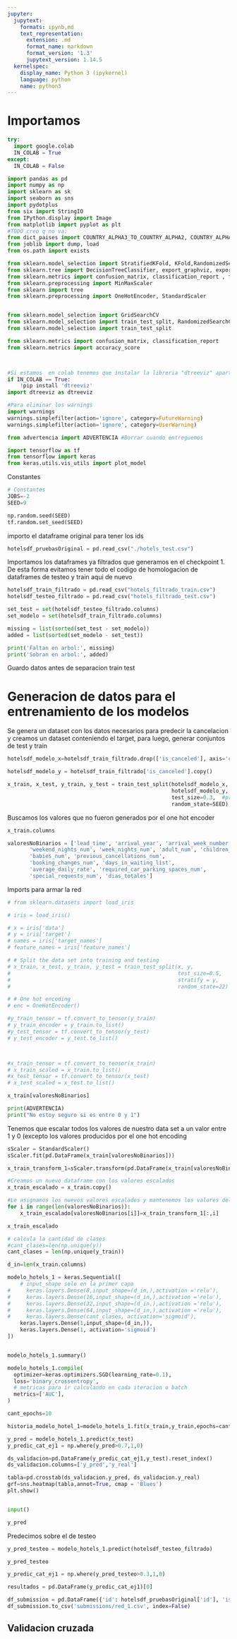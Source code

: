 ```yaml
---
jupyter:
  jupytext:
    formats: ipynb,md
    text_representation:
      extension: .md
      format_name: markdown
      format_version: '1.3'
      jupytext_version: 1.14.5
  kernelspec:
    display_name: Python 3 (ipykernel)
    language: python
    name: python3
---
```


# Importamos

```python
try:
  import google.colab
  IN_COLAB = True
except:
  IN_COLAB = False

import pandas as pd 
import numpy as np
import sklearn as sk
import seaborn as sns
import pydotplus
from six import StringIO
from IPython.display import Image  
from matplotlib import pyplot as plt
#TODO creo q no va:
from dict_paises import COUNTRY_ALPHA3_TO_COUNTRY_ALPHA2, COUNTRY_ALPHA2_TO_CONTINENT
from joblib import dump, load
from os.path import exists

from sklearn.model_selection import StratifiedKFold, KFold,RandomizedSearchCV, train_test_split, cross_validate
from sklearn.tree import DecisionTreeClassifier, export_graphviz, export_text
from sklearn.metrics import confusion_matrix, classification_report , f1_score, make_scorer, precision_score, recall_score, accuracy_score,f1_score
from sklearn.preprocessing import MinMaxScaler
from sklearn import tree
from sklearn.preprocessing import OneHotEncoder, StandardScaler


from sklearn.model_selection import GridSearchCV
from sklearn.model_selection import train_test_split, RandomizedSearchCV, GridSearchCV, cross_val_score
from sklearn.model_selection import train_test_split

from sklearn.metrics import confusion_matrix, classification_report
from sklearn.metrics import accuracy_score



#Si estamos  en colab tenemos que instalar la libreria "dtreeviz" aparte. 
if IN_COLAB == True:
    !pip install 'dtreeviz'
import dtreeviz as dtreeviz

#Para eliminar los warnings
import warnings
warnings.simplefilter(action='ignore', category=FutureWarning)
warnings.simplefilter(action='ignore', category=UserWarning)

from advertencia import ADVERTENCIA #Borrar cuando entreguemos

import tensorflow as tf
from tensorflow import keras
from keras.utils.vis_utils import plot_model
```

Constantes

```python
# Constantes
JOBS=-2
SEED=9

np.random.seed(SEED)
tf.random.set_seed(SEED) 
```

importo el dataframe original para tener los ids

```python
hotelsdf_pruebasOriginal = pd.read_csv("./hotels_test.csv")
```

Importamos los dataframes ya filtrados que generamos en el checkpoint 1. De esta forma evitamos tener todo el codigo de homologacion de dataframes de testeo y train aqui de nuevo

```python
hotelsdf_train_filtrado = pd.read_csv("hotels_filtrado_train.csv")
hotelsdf_testeo_filtrado = pd.read_csv("hotels_filtrado_test.csv")
```

```python
set_test = set(hotelsdf_testeo_filtrado.columns)
set_modelo = set(hotelsdf_train_filtrado.columns)

missing = list(sorted(set_test - set_modelo))
added = list(sorted(set_modelo - set_test))

print('Faltan en arbol:', missing)
print('Sobran en arbol:', added)
```

Guardo datos antes de separacion train test


# Generacion de datos para el entrenamiento de los modelos

Se genera un dataset con los datos necesarios para predecir la cancelacion y creamos un dataset conteniendo el target, para luego, generar conjuntos de test y train

```python
hotelsdf_modelo_x=hotelsdf_train_filtrado.drop(['is_canceled'], axis='columns', inplace=False)

hotelsdf_modelo_y = hotelsdf_train_filtrado['is_canceled'].copy()

x_train, x_test, y_train, y_test = train_test_split(hotelsdf_modelo_x,
                                                    hotelsdf_modelo_y, 
                                                    test_size=0.3,  #proporcion 70/30
                                                    random_state=SEED) #Semilla 9, como el Equipo !!
```

Buscamos los valores que no fueron generados por el one hot encoder

```python
x_train.columns
```

```python
valoresNoBinarios = ['lead_time', 'arrival_year', 'arrival_week_number', 'arrival_month_day',
       'weekend_nights_num', 'week_nights_num', 'adult_num', 'children_num',
       'babies_num', 'previous_cancellations_num',
       'booking_changes_num', 'days_in_waiting_list',
       'average_daily_rate', 'required_car_parking_spaces_num',
       'special_requests_num', 'dias_totales']
```

Imports para armar la red

```python
# from sklearn.datasets import load_iris

# iris = load_iris()

# x = iris['data']
# y = iris['target']
# names = iris['target_names']
# feature_names = iris['feature_names']

# # Split the data set into training and testing
# x_train, x_test, y_train, y_test = train_test_split(x, y, 
#                                                     test_size=0.5,
#                                                     stratify = y,
#                                                     random_state=22)

# # One hot encoding
# enc = OneHotEncoder()

#y_train_tensor = tf.convert_to_tensor(y_train)
# y_train_encoder = y_train.to_list()
#y_test_tensor = tf.convert_to_tensor(y_test)
# y_test_encoder = y_test.to_list()



#x_train_tensor = tf.convert_to_tensor(x_train)
# x_train_scaled = x_train.to_list()
#x_test_tensor = tf.convert_to_tensor(x_test)
# x_test_scaled = x_test.to_list()
```

```python
x_train[valoresNoBinarios]
```

```python
print(ADVERTENCIA)
print("No estoy seguro si es entre 0 y 1")
```

Tenemos que escalar todos los valores de nuestro data set a un valor entre 1 y 0 (excepto los valores producidos por el one hot encoding

```python
sScaler = StandardScaler()
sScaler.fit(pd.DataFrame(x_train[valoresNoBinarios]))
```

```python
x_train_transform_1=sScaler.transform(pd.DataFrame(x_train[valoresNoBinarios]))
```

```python
#Creamos un nuevo dataframe con los valores escalados
x_train_escalado = x_train.copy()
```

```python
#Le asignamos los nuevos valores escalados y mantenemos los valores del one hot encoding
for i in range(len(valoresNoBinarios)):
    x_train_escalado[valoresNoBinarios[i]]=x_train_transform_1[:,i]
```

```python
x_train_escalado
```

```python
# calcula la cantidad de clases
#cant_clases=len(np.unique(y))
cant_clases = len(np.unique(y_train))

d_in=len(x_train.columns)

modelo_hotels_1 = keras.Sequential([
    # input_shape solo en la primer capa
#     keras.layers.Dense(8,input_shape=(d_in,),activation ='relu'),
#     keras.layers.Dense(16,input_shape=(d_in,),activation ='relu'),
#     keras.layers.Dense(32,input_shape=(d_in,),activation ='relu'),
#     keras.layers.Dense(64,input_shape=(d_in,),activation ='relu'),
#     keras.layers.Dense(cant_clases, activation='sigmoid'),
    keras.layers.Dense(1,input_shape=(d_in,)),
    keras.layers.Dense(1, activation='sigmoid')
])


modelo_hotels_1.summary()
```

```python
modelo_hotels_1.compile(
  optimizer=keras.optimizers.SGD(learning_rate=0.1), 
  loss='binary_crossentropy', 
  # metricas para ir calculando en cada iteracion o batch 
  metrics=['AUC'], 
)

cant_epochs=10

historia_modelo_hotel_1=modelo_hotels_1.fit(x_train,y_train,epochs=cant_epochs,batch_size=16,verbose=False)
```

```python
y_pred = modelo_hotels_1.predict(x_test)
y_predic_cat_ej1 = np.where(y_pred>0.7,1,0)

ds_validacion=pd.DataFrame(y_predic_cat_ej1,y_test).reset_index()
ds_validacion.columns=['y_pred','y_real']

tabla=pd.crosstab(ds_validacion.y_pred, ds_validacion.y_real)
grf=sns.heatmap(tabla,annot=True, cmap = 'Blues')
plt.show()
```

```python

```

```python
input()
```

```python
y_pred
```

Predecimos sobre el de testeo

```python
y_pred_testeo = modelo_hotels_1.predict(hotelsdf_testeo_filtrado)
```

```python
y_pred_testeo
```

```python
y_predic_cat_ej1 = np.where(y_pred_testeo>0.3,1,0)
```

```python
resultados = pd.DataFrame(y_predic_cat_ej1)[0]
```

```python
df_submission = pd.DataFrame({'id': hotelsdf_pruebasOriginal['id'], 'is_canceled': resultados})
df_submission.to_csv('submissions/red_1.csv', index=False)
```

## Validacion cruzada

```python

```
